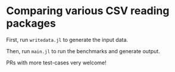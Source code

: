 # Comparing various CSV reading packages

First, run `writedata.jl` to generate the input data.

Then, run `main.jl` to run the benchmarks and generate output.

PRs with more test-cases very welcome!
